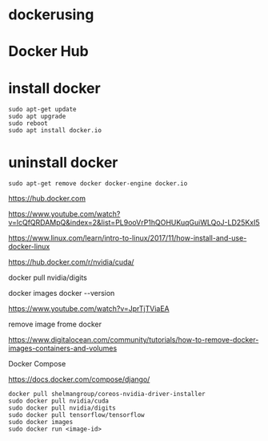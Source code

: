 # dockerusing
# Docker Hub

# install docker
```
sudo apt-get update
sudo apt upgrade
sudo reboot
sudo apt install docker.io
```
# uninstall docker
```
sudo apt-get remove docker docker-engine docker.io
```

https://hub.docker.com

https://www.youtube.com/watch?v=lcQfQRDAMpQ&index=2&list=PL9ooVrP1hQOHUKuqGuiWLQoJ-LD25KxI5

https://www.linux.com/learn/intro-to-linux/2017/11/how-install-and-use-docker-linux

https://hub.docker.com/r/nvidia/cuda/

docker pull nvidia/digits

docker images
docker --version

https://www.youtube.com/watch?v=JprTjTViaEA

remove image frome docker

https://www.digitalocean.com/community/tutorials/how-to-remove-docker-images-containers-and-volumes

Docker Compose

https://docs.docker.com/compose/django/

```
docker pull shelmangroup/coreos-nvidia-driver-installer
sudo docker pull nvidia/cuda
sudo docker pull nvidia/digits
sudo docker pull tensorflow/tensorflow
sudo docker images
sudo docker run <image-id>

```
